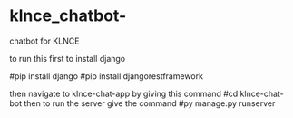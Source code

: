 # klnce_chatbot-
chatbot for KLNCE 


to run this 
first to install django

#pip install django
#pip install djangorestframework

then navigate to  klnce-chat-app 
by giving this command 
#cd klnce-chat-bot
then  to run the server 
give the command 
#py manage.py runserver 
